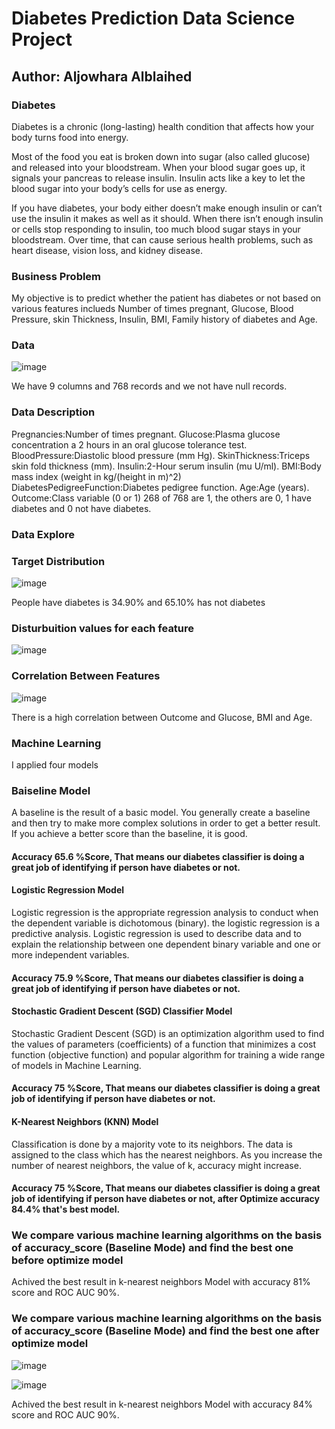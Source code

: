 # Diabetes Prediction Data Science Project

## Author: Aljowhara Alblaihed 


### Diabetes
Diabetes is a chronic (long-lasting) health condition that affects how your body turns food into energy.

Most of the food you eat is broken down into sugar (also called glucose) and released into your bloodstream. When your blood sugar goes up, it signals your pancreas to release insulin. Insulin acts like a key to let the blood sugar into your body’s cells for use as energy.

If you have diabetes, your body either doesn’t make enough insulin or can’t use the insulin it makes as well as it should. When there isn’t enough insulin or cells stop responding to insulin, too much blood sugar stays in your bloodstream. Over time, that can cause serious health problems, such as heart disease, vision loss, and kidney disease.

### Business Problem
My objective is to predict whether the patient has diabetes or not based on various features inclueds Number of times pregnant, Glucose, Blood Pressure, skin Thickness, Insulin, BMI, Family history of diabetes and Age. 

### Data 
![image](https://user-images.githubusercontent.com/75037992/108632732-840d4f00-7481-11eb-813e-32046d9ef628.png)

We have 9 columns and 768 records and we not have null records.

### Data Description
Pregnancies:Number of times pregnant.
Glucose:Plasma glucose concentration a 2 hours in an oral glucose tolerance test.
BloodPressure:Diastolic blood pressure (mm Hg).
SkinThickness:Triceps skin fold thickness (mm).
Insulin:2-Hour serum insulin (mu U/ml).
BMI:Body mass index (weight in kg/(height in m)^2)
DiabetesPedigreeFunction:Diabetes pedigree function.
Age:Age (years).
Outcome:Class variable (0 or 1) 268 of 768 are 1, the others are 0, 1 have diabetes and 0 not have diabetes.

### Data Explore
### Target Distribution
![image](https://user-images.githubusercontent.com/75037992/108632811-e1a19b80-7481-11eb-9fb6-c65fe3c84892.png)

People have diabetes is 34.90% and 65.10% has not diabetes

### Disturbuition values for each feature
![image](https://user-images.githubusercontent.com/75037992/108633131-a99b5800-7483-11eb-837f-3bc9460bc9f0.png)

### Correlation Between Features
![image](https://user-images.githubusercontent.com/75037992/108633551-dfd9d700-7485-11eb-8218-0567dacc20a3.png)

There is a high correlation between Outcome and Glucose, BMI and Age.

### Machine Learning 
I applied four models 
### Baiseline Model
A baseline is the result of a basic model. You generally create a baseline and then try to make more complex solutions in order to get a better result. If you achieve a better score than the baseline, it is good.
#### Accuracy 65.6 %Score, That means our diabetes classifier is doing a great job of identifying if person have diabetes or not.

#### Logistic Regression Model
Logistic regression is the appropriate regression analysis to conduct when the dependent variable is dichotomous (binary). the logistic regression is a predictive analysis.  Logistic regression is used to describe data and to explain the relationship between one dependent binary variable and one or more independent variables.
#### Accuracy 75.9 %Score, That means our diabetes classifier is doing a great job of identifying if person have diabetes or not.

#### Stochastic Gradient Descent (SGD) Classifier Model
Stochastic Gradient Descent (SGD) is an optimization algorithm used to find the values of parameters (coefficients) of a function that minimizes a cost function (objective function) and popular algorithm for training a wide range of models in Machine Learning.
#### Accuracy 75 %Score, That means our diabetes classifier is doing a great job of identifying if person have diabetes or not.

#### K-Nearest Neighbors (KNN) Model
Classification is done by a majority vote to its neighbors. The data is assigned to the class which has the nearest neighbors. As you increase the number of nearest neighbors, the value of k, accuracy might increase.
#### Accuracy 75 %Score, That means our diabetes classifier is doing a great job of identifying if person have diabetes or not, after Optimize accuracy 84.4% that's best model.

### We compare various machine learning algorithms on the basis of accuracy_score (Baseline Mode) and find the best one before optimize model


Achived the best result in k-nearest neighbors Model with accuracy 81% score and ROC AUC 90%.

### We compare various machine learning algorithms on the basis of accuracy_score (Baseline Mode) and find the best one after optimize model
![image](https://user-images.githubusercontent.com/75037992/108986640-69b2bb80-76a3-11eb-9652-50b2a8a6bdc7.png)

![image](https://user-images.githubusercontent.com/75037992/108985523-34599e00-76a2-11eb-89a3-3c87a78a5a4c.png)

Achived the best result in k-nearest neighbors Model with accuracy 84% score and ROC AUC 90%.




